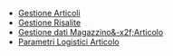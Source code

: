 - [Gestione Articoli](Sorgenti/MB/DOC_OGG/P_BRAR01)
- [Gestione Risalite](Sorgenti/MB/DOC_OGG/P_B£GRI2)
- [Gestione dati Magazzino&-x2f;Articolo](Sorgenti/MB/DOC_OGG/P_GMARMG)
- [Parametri Logistici Articolo](Sorgenti/MB/DOC_OGG/P_P5SI01)
